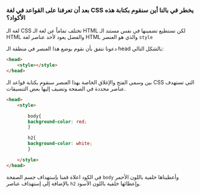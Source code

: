 ### بعد أن تعرفنا على القواعد في لغة CSS يخطر في بالنا أين سنقوم بكتابة هذه الأكواد؟

لغة الـ CSS تختلف تماماً عن لغة الـ HTML لكن نستطيع تضمينها في نفس مستند الـ HTML والفضل يعود لأحد عناصر لغة HTML والذي هو العنصر `style` 

دعونا نتفق بأن نقوم بوضع هذا العنصر في منطقة الـ head بالشكل التالي:

```html
<head>
    <style></style>
</head>
```

بين وسمي الفتح والإغلاق الخاصة بهذا العنصر سنقوم بكتابة قواعد الـ CSS التي تستهدف عناصر محددة في الصفحة وتضيف إليها بعض التنسيقات.

```html
<head>
    <style>

        body{
        background-color: red;
        }

        h2{
        background-color: white;
        }

    </style>
</head>
```

في الكود اعلاة قمنا بإستهداف جسم الصفحة `body` وأعطيناها خلفية باللون الأحمر بالإضافة إلى إستهداف عناصر `h2` وإعطائها خلفية باللون الأسود.
